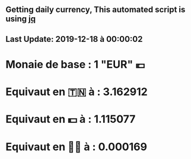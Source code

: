 ## Getting daily currency, This automated script is using [jq](https://stedolan.github.io/jq/)
## Last Update:  2019-12-18 à 00:00:02
 # Monaie de base : 1 "EUR" 💶 
 # Equivaut en 🇹🇳 à :  3.162912 
 # Equivaut en 💵 à : 1.115077
 # Equivaut en 🐱‍💻 à :  0.000169
